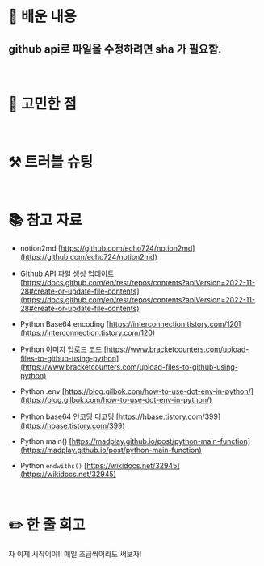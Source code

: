# 📝 배운 내용

## github api로 파일을 수정하려면 sha 가 필요함.

<br/>

# 🤔 고민한 점

<br/>

# ⚒️ 트러블 슈팅

<br/>

# 📚 참고 자료

- notion2md 
[https://github.com/echo724/notion2md](https://github.com/echo724/notion2md)

- GIthub API 파일 생성 업데이트 
[https://docs.github.com/en/rest/repos/contents?apiVersion=2022-11-28#create-or-update-file-contents](https://docs.github.com/en/rest/repos/contents?apiVersion=2022-11-28#create-or-update-file-contents)

- Python Base64 encoding
[https://interconnection.tistory.com/120](https://interconnection.tistory.com/120)

- Python 이미지 업로드 코드
[https://www.bracketcounters.com/upload-files-to-github-using-python](https://www.bracketcounters.com/upload-files-to-github-using-python)

- Python .env
[https://blog.gilbok.com/how-to-use-dot-env-in-python/](https://blog.gilbok.com/how-to-use-dot-env-in-python/)

- Python base64 인코딩 디코딩
[https://hbase.tistory.com/399](https://hbase.tistory.com/399)

- Python main()
[https://madplay.github.io/post/python-main-function](https://madplay.github.io/post/python-main-function)

- Python `endwiths()` 
[https://wikidocs.net/32945](https://wikidocs.net/32945)

<br/>

# ✏️ 한 줄 회고

자 이제 시작이야!! 매일 조금씩이라도 써보자!

